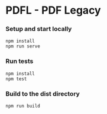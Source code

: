 # PDFL - PDF Legacy

### Setup and start locally

```shell
npm install
npm run serve
```

### Run tests

```shell
npm install
npm test
```

### Build to the dist directory

```shell
npm run build
```
